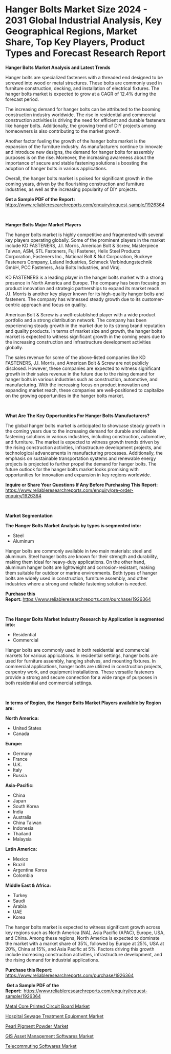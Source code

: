 <p><h1>Hanger Bolts Market Size 2024 - 2031 Global Industrial Analysis, Key Geographical Regions, Market Share, Top Key Players, Product Types and Forecast Research Report</h1></p><p><strong>Hanger Bolts Market Analysis and Latest Trends</strong></p>
<p><p>Hanger bolts are specialized fasteners with a threaded end designed to be screwed into wood or metal structures. These bolts are commonly used in furniture construction, decking, and installation of electrical fixtures. The hanger bolts market is expected to grow at a CAGR of 12.4% during the forecast period. </p><p>The increasing demand for hanger bolts can be attributed to the booming construction industry worldwide. The rise in residential and commercial construction activities is driving the need for efficient and durable fasteners like hanger bolts. Additionally, the growing trend of DIY projects among homeowners is also contributing to the market growth.</p><p>Another factor fueling the growth of the hanger bolts market is the expansion of the furniture industry. As manufacturers continue to innovate and introduce new designs, the demand for hanger bolts for assembly purposes is on the rise. Moreover, the increasing awareness about the importance of secure and stable fastening solutions is boosting the adoption of hanger bolts in various applications.</p><p>Overall, the hanger bolts market is poised for significant growth in the coming years, driven by the flourishing construction and furniture industries, as well as the increasing popularity of DIY projects.</p></p>
<p><strong>Get a Sample PDF of the Report:&nbsp;</strong> <a href="https://www.reliableresearchreports.com/enquiry/request-sample/1926364">https://www.reliableresearchreports.com/enquiry/request-sample/1926364</a></p>
<p>&nbsp;</p>
<p><strong>Hanger Bolts Major Market Players</strong></p>
<p><p>The hanger bolts market is highly competitive and fragmented with several key players operating globally. Some of the prominent players in the market include KD FASTENERS, J.I. Morris, American Bolt & Screw, Masterpiece Taiwan, ASM, STL Fasteners, Fuji Fastener, Helix Steel Products Corporation, Fasteners Inc., National Bolt & Nut Corporation, Buckeye Fasteners Company, Leland Industries, Schmeck Verbindungstechnik GmbH, PCC Fasteners, Asia Bolts Industries, and Viraj.</p><p>KD FASTENERS is a leading player in the hanger bolts market with a strong presence in North America and Europe. The company has been focusing on product innovation and strategic partnerships to expand its market reach. J.I. Morris is another key player known for its high-quality hanger bolts and fasteners. The company has witnessed steady growth due to its customer-centric approach and focus on quality.</p><p>American Bolt & Screw is a well-established player with a wide product portfolio and a strong distribution network. The company has been experiencing steady growth in the market due to its strong brand reputation and quality products. In terms of market size and growth, the hanger bolts market is expected to witness significant growth in the coming years due to the increasing construction and infrastructure development activities globally.</p><p>The sales revenue for some of the above-listed companies like KD FASTENERS, J.I. Morris, and American Bolt & Screw are not publicly disclosed. However, these companies are expected to witness significant growth in their sales revenue in the future due to the rising demand for hanger bolts in various industries such as construction, automotive, and manufacturing. With the increasing focus on product innovation and expanding market reach, these companies are well-positioned to capitalize on the growing opportunities in the hanger bolts market.</p></p>
<p>&nbsp;</p>
<p><strong>What Are The Key Opportunities For Hanger Bolts Manufacturers?</strong></p>
<p><p>The global hanger bolts market is anticipated to showcase steady growth in the coming years due to the increasing demand for durable and reliable fastening solutions in various industries, including construction, automotive, and furniture. The market is expected to witness growth trends driven by the rising construction activities, infrastructure development projects, and technological advancements in manufacturing processes. Additionally, the emphasis on sustainable transportation systems and renewable energy projects is projected to further propel the demand for hanger bolts. The future outlook for the hanger bolts market looks promising with opportunities for innovation and expansion in key regions worldwide.</p></p>
<p><strong>Inquire or Share Your Questions If Any Before Purchasing This Report:</strong> <a href="https://www.reliableresearchreports.com/enquiry/pre-order-enquiry/1926364">https://www.reliableresearchreports.com/enquiry/pre-order-enquiry/1926364</a></p>
<p>&nbsp;</p>
<p><strong>Market Segmentation</strong></p>
<p><strong>The Hanger Bolts Market Analysis by types is segmented into:</strong></p>
<p><ul><li>Steel</li><li>Aluminum</li></ul></p>
<p><p>Hanger bolts are commonly available in two main materials: steel and aluminum. Steel hanger bolts are known for their strength and durability, making them ideal for heavy-duty applications. On the other hand, aluminum hanger bolts are lightweight and corrosion-resistant, making them suitable for outdoor or marine environments. Both types of hanger bolts are widely used in construction, furniture assembly, and other industries where a strong and reliable fastening solution is needed.</p></p>
<p><strong>Purchase this Report:&nbsp;</strong><a href="https://www.reliableresearchreports.com/purchase/1926364">https://www.reliableresearchreports.com/purchase/1926364</a></p>
<p>&nbsp;</p>
<p><strong>The Hanger Bolts Market Industry Research by Application is segmented into:</strong></p>
<p><ul><li>Residential</li><li>Commercial</li></ul></p>
<p><p>Hanger bolts are commonly used in both residential and commercial markets for various applications. In residential settings, hanger bolts are used for furniture assembly, hanging shelves, and mounting fixtures. In commercial applications, hanger bolts are utilized in construction projects, carpentry work, and equipment installations. These versatile fasteners provide a strong and secure connection for a wide range of purposes in both residential and commercial settings.</p></p>
<p>&nbsp;</p>
<p><strong>In terms of Region, the Hanger Bolts Market Players available by Region are:</strong></p>
<p>
    <p> <strong> North America: </strong>
        <ul>
            <li>United States</li>
            <li>Canada</li>
        </ul>
        </p> 
    <p> <strong> Europe: </strong>
        <ul>
            <li>Germany</li>
            <li>France</li>
            <li>U.K.</li>
            <li>Italy</li>
            <li>Russia</li>
        </ul>
        </p> 
    <p> <strong> Asia-Pacific: </strong>
        <ul>
            <li>China</li>
            <li>Japan</li>
            <li>South Korea</li>
            <li>India</li>
            <li>Australia</li>
            <li>China Taiwan</li>
            <li>Indonesia</li>
            <li>Thailand</li>
            <li>Malaysia</li>
        </ul>
        </p> 
    <p> <strong> Latin America: </strong>
        <ul>
            <li>Mexico</li>
            <li>Brazil</li>
            <li>Argentina Korea</li>
            <li>Colombia</li>
        </ul>
        </p> 
    <p> <strong> Middle East & Africa: </strong>
        <ul>
            <li>Turkey</li>
            <li>Saudi</li>
            <li>Arabia</li>
            <li>UAE</li>
            <li>Korea</li>
        </ul>
    </p>
    </p>
<p><p>The hanger bolts market is expected to witness significant growth across key regions such as North America (NA), Asia Pacific (APAC), Europe, USA, and China. Among these regions, North America is expected to dominate the market with a market share of 35%, followed by Europe at 25%, USA at 20%, China at 15%, and Asia Pacific at 5%. Factors driving this growth include increasing construction activities, infrastructure development, and the rising demand for industrial applications.</p></p>
<p><strong>Purchase this Report: </strong><a href="https://www.reliableresearchreports.com/purchase/1926364">https://www.reliableresearchreports.com/purchase/1926364</a></p>
<p>&nbsp;<strong>Get a Sample PDF of the Report:&nbsp;&nbsp;</strong><a href="https://www.reliableresearchreports.com/enquiry/request-sample/1926364">https://www.reliableresearchreports.com/enquiry/request-sample/1926364</a></p>
<p><strong></strong></p>
<p><p><a href="https://view.publitas.com/reportprime-1/metal-core-printed-circuit-board-market-centers-on-aspects-such-as-market-growth-market-share-market-opportunity-and-projected-forecasts-spanning-from-2024-to-2031/">Metal Core Printed Circuit Board Market</a></p><p><a href="https://faithful-glue-af3.notion.site/Hospital-Sewage-Treatment-Equipment-Market-Challenges-Opportunities-and-Growth-Drivers-and-Major--d6c03566add241d3b6f8a66e819aeeed">Hospital Sewage Treatment Equipment Market</a></p><p><a href="https://view.publitas.com/reportprime-1/pearl-pigment-powder-market-analysis-examines-its-scope-on-growth-opportunities-and-forecasted-trends-spanning-from-2024-to-2031/">Pearl Pigment Powder Market</a></p><p><a href="https://angry-finch-aaf.notion.site/Decoding-the-GIS-Asset-Management-Softwares-Market-A-Deep-Dive-into-the-Latest-Market-Trends-Marke-950f57afc2ed4af8be83c1925e7bf059">GIS Asset Management Softwares Market</a></p><p><a href="https://chivalrous-flock-a86.notion.site/Telecommuting-Softwares-Market-Research-Report-Unlocks-Analysis-on-the-Market-Financial-Status-Mark-fae6f1de89714852ae6384b6ef9d5e96">Telecommuting Softwares Market</a></p></p>